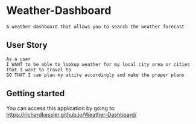 # Weather-Dashboard

```
A weather dashboard that allows you to search the weather forecast
```

## User Story

```
As a user
I WANT to be able to lookup weather for my local city area or cities that I want to travel to
SO THAT I can plan my attire accordingly and make the proper plans
```

## Getting started 

You can access this application by going to: https://richardkessler.github.io/Weather-Dashboard/


